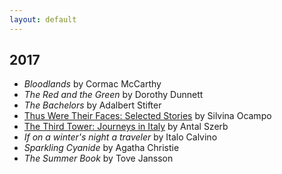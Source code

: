 ```yaml
---
layout: default
---
```


## 2017

* *Bloodlands* by Cormac McCarthy  
* *The Red and the Green* by Dorothy Dunnett  
* *The Bachelors* by Adalbert Stifter  
* [Thus Were Their Faces: Selected Stories](https://www.amazon.com/dp/1590177673/ref=cm_sw_r_cp_dp_T1_.ggrzbZ5R23JB) by Silvina Ocampo  
* [The Third Tower: Journeys in Italy](https://www.amazon.com/dp/B00LGUF1BG/ref=cm_sw_r_cp_dp_T1_UhgrzbG0TRWZX) by Antal Szerb  
* *If on a winter's night a traveler* by Italo Calvino
* *Sparkling Cyanide* by Agatha Christie  
* *The Summer Book* by Tove Jansson  
